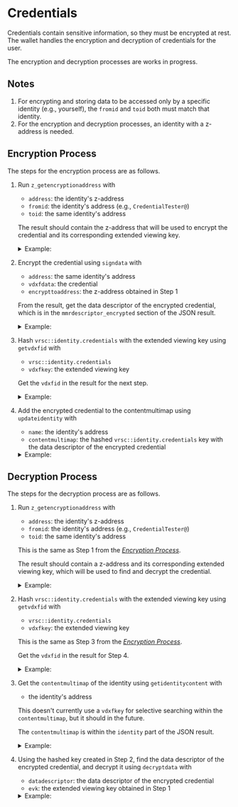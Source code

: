 # Credentials

Credentials contain sensitive information, so they must be encrypted at rest. The wallet handles the encryption and decryption of credentials for the user.

The encryption and decryption processes are works in progress.

## Notes

1. For encrypting and storing data to be accessed only by a specific identity (e.g., yourself), the `fromid` and `toid` both must match that identity.
2. For the encryption and decryption processes, an identity with a z-address is needed. 

## Encryption Process

The steps for the encryption process are as follows.

1.  Run `z_getencryptionaddress` with
      - `address`: the identity's z-address
      - `fromid`: the identity's address (e.g., `CredentialTester@`)
      - `toid`: the same identity's address

    The result should contain the z-address that will be used to encrypt the credential and its corresponding extended viewing key.
    
    <details><summary>Example:</summary>

    ```json
    z_getencryptionaddress '{
      "address": "zs1ztll53sh8dst9utln6vl6vn7fv2zdayxhk58rd7casqhemuh5fwymv8q86g9cf670g3wsge573w",
      "fromid": "CredentialTester@",
      "toid": "CredentialTester@"
    }'
    ```
    ```json
    {
      "address": "zs1x49g3lkt93udlnnc8y5k7p5n0vlvqa2r2rsmsj2629hfvwljpn39mltsxy0fktp5ue46wlw3mlc",
      "extendedviewingkey": "zxviews1qde7tnnvqqqqpqy03gsmqjumlyg0ck25hh9etcf7h4l56kunlcjtr36e4pkr32kftw650890j009cdhgm2lc23uyrrq5g7xp5cspjy6lnwf9uk96pv9yruewfrz6k8q0gy9w065cellk3pt37s0ps90rc2zwj4h46f82h35sk23kxduuewc26673fam042zfazxn5r9zwaytcdhc3r50vrutvnnw4zxdalpw2s0w40nxu7qkgh3x3duha872ckhwt9fcl5uy7ne0d3gwknyp2"
    }
    ```
    </details>


2.  Encrypt the credential using `signdata` with
      - `address`: the same identity's address
      - `vdxfdata`: the credential
      - `encrypttoaddress`: the z-address obtained in Step 1

    From the result, get the data descriptor of the encrypted credential, which is in the `mmrdescriptor_encrypted` section of the JSON result.
    
    <details><summary>Example:</summary>

    ```json
    signdata '{
      "address":"CredentialTester@",
      "vdxfdata": {
        "vrsc::data.type.object.credential":{
          "version": 1,
          "credentialkey": "iHh1FFVvcNb2mcBudD11umfKJXHbBbH6Sj",
          "credential": ["username", "password"],
          "scopes": ["App1@"]
        }
      },
      "encrypttoaddress": "zs1x49g3lkt93udlnnc8y5k7p5n0vlvqa2r2rsmsj2629hfvwljpn39mltsxy0fktp5ue46wlw3mlc"
    }'
    ```
    ```json
    {
      "version": 1,
      "flags": 5,
      "objectdata": "fb9a69e5019a6a790b94cd7c5c1cef65126029e8709c3efcbd302fff69bf3488a4fbde512fc4117cc989dd8d3f98d3650e60e90eb02add89fb3c887d225eeee62723b4f71d192cb0ebe17bcc0680501b86201a4448fd562368d62efac7a7778e943fe93841acf091f02210b24cf988449241782962b65731e7939a9adaa8fd870100dd598ea6a4c22bbd620e07b996e53e521f38849210f9f2d916599346fe1676484e461a61ae9c7437e111",
      "epk": "27d8a2e582b6f30bac693154d6d18a4ee333fc93ae8361813b4c6c7c6ed1f90b"
    }
    ```
    </details>


3.  Hash `vrsc::identity.credentials` with the extended viewing key using `getvdxfid` with
      - `vrsc::identity.credentials`
      - `vdxfkey`: the extended viewing key

    Get the `vdxfid` in the result for the next step.

    <details><summary>Example:</summary>

    ```json
    getvdxfid vrsc::identity.credentials '{"vdxfkey":"zxviews1qde7tnnvqqqqpqy03gsmqjumlyg0ck25hh9etcf7h4l56kunlcjtr36e4pkr32kftw650890j009cdhgm2lc23uyrrq5g7xp5cspjy6lnwf9uk96pv9yruewfrz6k8q0gy9w065cellk3pt37s0ps90rc2zwj4h46f82h35sk23kxduuewc26673fam042zfazxn5r9zwaytcdhc3r50vrutvnnw4zxdalpw2s0w40nxu7qkgh3x3duha872ckhwt9fcl5uy7ne0d3gwknyp2"}'
    ```
    ```json
    {
      "vdxfid": "iAkLK2ruEUhZxH9Wy45W8XKGfbeUUg5Bp8",
      "indexid": "xFaSmqHz5nvEaT2Ypjjf6uqohFfVGyMb1c",
      "hash160result": "86a4deebbaecab2da5c8547b2fda278c8d40c64f",
      "qualifiedname": {
        "namespace": "i5w5MuNik5NtLcYmNzcvaoixooEebB6MGV",
        "name": "vrsc::identity.credentials"
      },
      "bounddata": {
        "vdxfkey": "iMArFRJ3bZPg65ttXJdxGub4VbPWYRqBwW"
      }
    }
    ```


4.  Add the encrypted credential to the contentmultimap using `updateidentity` with
      - `name`: the identity's address
      - `contentmultimap`: the hashed `vrsc::identity.credentials` key with the data descriptor of the encrypted credential

    <details><summary>Example:</summary>

    ```json
    updateidentity '{     
      "name": "CredentialTester@",
      "contentmultimap": {
        "iAkLK2ruEUhZxH9Wy45W8XKGfbeUUg5Bp8": [
          {
            "vrsc::data.type.object.datadescriptor": {
              "version": 1,
              "flags": 5,
              "objectdata": "fb9a69e5019a6a790b94cd7c5c1cef65126029e8709c3efcbd302fff69bf3488a4fbde512fc4117cc989dd8d3f98d3650e60e90eb02add89fb3c887d225eeee62723b4f71d192cb0ebe17bcc0680501b86201a4448fd562368d62efac7a7778e943fe93841acf091f02210b24cf988449241782962b65731e7939a9adaa8fd870100dd598ea6a4c22bbd620e07b996e53e521f38849210f9f2d916599346fe1676484e461a61ae9c7437e111",
              "epk": "27d8a2e582b6f30bac693154d6d18a4ee333fc93ae8361813b4c6c7c6ed1f90b"
            }
          }
        ]
      }
    }'
    ```
    </details>


## Decryption Process

The steps for the decryption process are as follows.

1.  Run `z_getencryptionaddress` with
      - `address`: the identity's z-address
      - `fromid`: the identity's address (e.g., `CredentialTester@`)
      - `toid`: the same identity's address

    This is the same as Step 1 from the [*Encryption Process*](#encryption-process).

    The result should contain a z-address and its corresponding extended viewing key, which will be used to find and decrypt the credential.
    
    <details><summary>Example:</summary>

    ```json
    z_getencryptionaddress '{
      "address": "zs1ztll53sh8dst9utln6vl6vn7fv2zdayxhk58rd7casqhemuh5fwymv8q86g9cf670g3wsge573w",
      "fromid": "CredentialTester@",
      "toid": "CredentialTester@"
    }'
    ```
    ```json
    {
      "address": "zs1x49g3lkt93udlnnc8y5k7p5n0vlvqa2r2rsmsj2629hfvwljpn39mltsxy0fktp5ue46wlw3mlc",
      "extendedviewingkey": "zxviews1qde7tnnvqqqqpqy03gsmqjumlyg0ck25hh9etcf7h4l56kunlcjtr36e4pkr32kftw650890j009cdhgm2lc23uyrrq5g7xp5cspjy6lnwf9uk96pv9yruewfrz6k8q0gy9w065cellk3pt37s0ps90rc2zwj4h46f82h35sk23kxduuewc26673fam042zfazxn5r9zwaytcdhc3r50vrutvnnw4zxdalpw2s0w40nxu7qkgh3x3duha872ckhwt9fcl5uy7ne0d3gwknyp2"
    }
    ```
    </details>


2.  Hash `vrsc::identity.credentials` with the extended viewing key using `getvdxfid` with
      - `vrsc::identity.credentials`
      - `vdxfkey`: the extended viewing key

    This is the same as Step 3 from the [*Encryption Process*](#encryption-process).

    Get the `vdxfid` in the result for Step 4.

    <details><summary>Example:</summary>

    ```json
    getvdxfid vrsc::identity.credentials '{"vdxfkey":"zxviews1qde7tnnvqqqqpqy03gsmqjumlyg0ck25hh9etcf7h4l56kunlcjtr36e4pkr32kftw650890j009cdhgm2lc23uyrrq5g7xp5cspjy6lnwf9uk96pv9yruewfrz6k8q0gy9w065cellk3pt37s0ps90rc2zwj4h46f82h35sk23kxduuewc26673fam042zfazxn5r9zwaytcdhc3r50vrutvnnw4zxdalpw2s0w40nxu7qkgh3x3duha872ckhwt9fcl5uy7ne0d3gwknyp2"}'
    ```
    ```json
    {
      "vdxfid": "iAkLK2ruEUhZxH9Wy45W8XKGfbeUUg5Bp8",
      "indexid": "xFaSmqHz5nvEaT2Ypjjf6uqohFfVGyMb1c",
      "hash160result": "86a4deebbaecab2da5c8547b2fda278c8d40c64f",
      "qualifiedname": {
        "namespace": "i5w5MuNik5NtLcYmNzcvaoixooEebB6MGV",
        "name": "vrsc::identity.credentials"
      },
      "bounddata": {
        "vdxfkey": "iMArFRJ3bZPg65ttXJdxGub4VbPWYRqBwW"
      }
    }
    ```


3.  Get the `contentmultimap` of the identity using `getidentitycontent` with
      - the identity's address

    This doesn't currently use a `vdxfkey` for selective searching within the `contentmultimap`, but it should in the future.

    The `contentmultimap` is within the `identity` part of the JSON result.

    <details><summary>Example:</summary>

    ```json
    getidentitycontent CredentialTester@
    ```
    ```json
    "contentmultimap": {
      "iAkLK2ruEUhZxH9Wy45W8XKGfbeUUg5Bp8": [
        {
          "i4GC1YGEVD21afWudGoFJVdnfjJ5XWnCQv": {
            "version": 1,
            "flags": 5,
            "objectdata": "fb9a69e5019a6a790b94cd7c5c1cef65126029e8709c3efcbd302fff69bf3488a4fbde512fc4117cc989dd8d3f98d3650e60e90eb02add89fb3c887d225eeee62723b4f71d192cb0ebe17bcc0680501b86201a4448fd562368d62efac7a7778e943fe93841acf091f02210b24cf988449241782962b65731e7939a9adaa8fd870100dd598ea6a4c22bbd620e07b996e53e521f38849210f9f2d916599346fe1676484e461a61ae9c7437e111",
            "epk": "27d8a2e582b6f30bac693154d6d18a4ee333fc93ae8361813b4c6c7c6ed1f90b"
          }
        }
      ]
    }
    ```
    </details>


4.  Using the hashed key created in Step 2, find the data descriptor of the encrypted credential, and decrypt it using `decryptdata` with
      - `datadescriptor`: the data descriptor of the encrypted credential
      - `evk`: the extended viewing key obtained in Step 1

    <details><summary>Example:</summary>

    ```json
    decryptdata '{
      "datadescriptor": {
          "version": 1,
          "flags": 5,
          "objectdata": "fb9a69e5019a6a790b94cd7c5c1cef65126029e8709c3efcbd302fff69bf3488a4fbde512fc4117cc989dd8d3f98d3650e60e90eb02add89fb3c887d225eeee62723b4f71d192cb0ebe17bcc0680501b86201a4448fd562368d62efac7a7778e943fe93841acf091f02210b24cf988449241782962b65731e7939a9adaa8fd870100dd598ea6a4c22bbd620e07b996e53e521f38849210f9f2d916599346fe1676484e461a61ae9c7437e111",
          "epk": "27d8a2e582b6f30bac693154d6d18a4ee333fc93ae8361813b4c6c7c6ed1f90b"
        },
      "evk":"zxviews1qde7tnnvqqqqpqy03gsmqjumlyg0ck25hh9etcf7h4l56kunlcjtr36e4pkr32kftw650890j009cdhgm2lc23uyrrq5g7xp5cspjy6lnwf9uk96pv9yruewfrz6k8q0gy9w065cellk3pt37s0ps90rc2zwj4h46f82h35sk23kxduuewc26673fam042zfazxn5r9zwaytcdhc3r50vrutvnnw4zxdalpw2s0w40nxu7qkgh3x3duha872ckhwt9fcl5uy7ne0d3gwknyp2"
    }'
    ```
    ```json
    [
      {
        "iDTG49YLqmkHMYRyuQBYgEyTByQwAzqGd6": {
          "version": 1,
          "flags": 0,
          "credentialkey": "iHh1FFVvcNb2mcBudD11umfKJXHbBbH6Sj",
          "credential": [
            "cjkdfasjak@tlmail.com",
            "!@23ji2390uodsf"
          ],
          "scopes": [
            "App1@"
          ]
        }
      }
    ]
    ```
    </details>